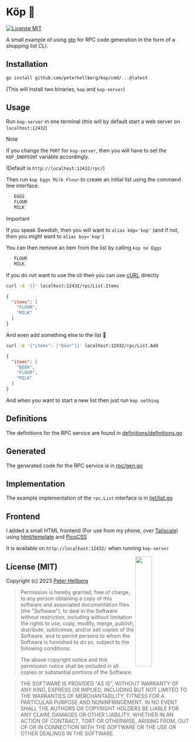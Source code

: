 # Köp 📝

[![License MIT](https://img.shields.io/badge/license-MIT-lightgrey.svg?style=flat)](https://github.com/peterhellberg/kop#license-mit)

A small example of using [oto](https://github.com/pacedotdev/oto) for RPC code generation in the form of a shopping list CLI.

## Installation

```sh
go install github.com/peterhellberg/kop/cmd/...@latest
```

(This will install two binaries, `kop` and `kop-server`)

## Usage

Run `kop-server` in one terminal (this will by default start a web server on `localhost:12432`)

> [!NOTE]
> If you change the `PORT` for `kop-server`, then you will have to set the `KOP_ENDPOINT` variable accordingly.
>
> (Default is `http://localhost:12432/rpc/`)

Then run `kop Eggs Milk Flour` to create an initial list using the command line interface.

```md
 - EGGS
 - FLOUR
 - MILK
```

> [!IMPORTANT]
> If you speak Swedish, then you will want to `alias köp='kop'` (and if not, then you might want to `alias buy='kop'`)

You can then remove an item from the list by calling `kop no Eggs`

```md
 - FLOUR
 - MILK
```

If you do not want to use the cli then you can use [cURL](https://curl.se) directly

```sh
curl -d '{}' localhost:12432/rpc/List.Items
```
```json
{
  "items": [
    "FLOUR",
    "MILK"
  ]
}
```

And even add something else to the list 🍺

```sh
curl -d '{"items": ["Beer"]}' localhost:12432/rpc/List.Add
```
```json
{
  "items": [
    "BEER",
    "FLOUR",
    "MILK"
  ]
}
```

And when you want to start a new list then just run `kop nothing`

## Definitions

The definitions for the RPC service are found in [definitions/definitions.go](definitions/definitions.go)

## Generated

The generated code for the RPC service is in [rpc/gen.go](rpc/gen.go)

## Implementation

The example implementation of the `rpc.List` interface is in [list/list.go](list/list.go)

## Frontend

I added a small HTML frontend (For use from my phone, over [Tailscale](https://tailscale.com/)) using [html/template](https://pkg.go.dev/html/template) and [PicoCSS](https://v2.picocss.com/docs)

It is available on `http://localhost:12432/` when running `kop-server`

<img src="https://assets.c7.se/svg/viking-gopher.svg" align="right" width="30%" height="300">

## License (MIT)

Copyright (c) 2023 [Peter Hellberg](https://c7.se)

> Permission is hereby granted, free of charge, to any person obtaining
> a copy of this software and associated documentation files (the
> "Software"), to deal in the Software without restriction, including
> without limitation the rights to use, copy, modify, merge, publish,
> distribute, sublicense, and/or sell copies of the Software, and to
> permit persons to whom the Software is furnished to do so, subject to
> the following conditions:
>
> The above copyright notice and this permission notice shall be
> included in all copies or substantial portions of the Software.

> THE SOFTWARE IS PROVIDED "AS IS", WITHOUT WARRANTY OF ANY KIND,
> EXPRESS OR IMPLIED, INCLUDING BUT NOT LIMITED TO THE WARRANTIES OF
> MERCHANTABILITY, FITNESS FOR A PARTICULAR PURPOSE AND
> NONINFRINGEMENT. IN NO EVENT SHALL THE AUTHORS OR COPYRIGHT HOLDERS BE
> LIABLE FOR ANY CLAIM, DAMAGES OR OTHER LIABILITY, WHETHER IN AN ACTION
> OF CONTRACT, TORT OR OTHERWISE, ARISING FROM, OUT OF OR IN CONNECTION
> WITH THE SOFTWARE OR THE USE OR OTHER DEALINGS IN THE SOFTWARE.
